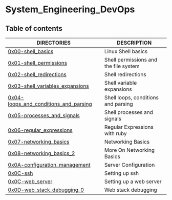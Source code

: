 # System_Engineering_DevOps

## Table of contents
DIRECTORIES | DESCRIPTION
--------- | -----------
[0x00-shell_basics](https://github.com/Mike-chege/alx-system_engineering-devops/tree/master/0x00-shell_basics) | Linux Shell basics
[0x01-shell_permissions](https://github.com/Mike-chege/alx-system_engineering-devops/tree/master/0x01-shell_permissions) | Shell permissions and the file system
[0x02-shell_redirections](https://github.com/Mike-chege/alx-system_engineering-devops/tree/master/0x02-shell_redirections) | Shell redirections
[0x03-shell_variables_expansions](https://github.com/Mike-chege/alx-system_engineering-devops/tree/master/0x03-shell_variables_expansions) | Shell variable expansions
[0x04-loops_and_conditions_and_parsing](https://github.com/Mike-chege/alx-system_engineering-devops/tree/master/0x04-loops_and_conditions_parsing) | Shell loops, conditions and parsing
[0x05-processes_and_signals](https://github.com/Mike-chege/alx-system_engineering-devops/tree/master/0x05-process_and_signals) | Shell processes and signals
[0x06-regular_expressions](https://github.com/Mike-chege/alx-system_engineering-devops/tree/master/0x05-process_and_signals) | Regular Expressions with ruby
[0x07-networking_basics](https://github.com/Mike-chege/alx-system_engineering-devops/tree/master/0x07-networking_basics) | Networking Basics
[0x08-networking_basics_2](https://github.com/Mike-chege/alx-system_engineering-devops/tree/master/0x08-networking_basics_2) | More On Networking Basics
[0x0A-configuration_management](https://github.com/Mike-chege/alx-system_engineering-devops/tree/master/0x0A-configuration_management) | Server Configuration
[0x0C-ssh](https://github.com/Mike-chege/alx-system_engineering-devops/tree/master/0x0C-ssh) | Setting up ssh
[0x0C-web_server](https://github.com/Mike-chege/alx-system_engineering-devops/tree/master/0x0C-web_server) | Setting up a web server
[0x0D-web_stack_debugging_0](https://github.com/Mike-chege/alx-system_engineering-devops/0x0D-web_stack_debugging_2) | Web stack debugging
